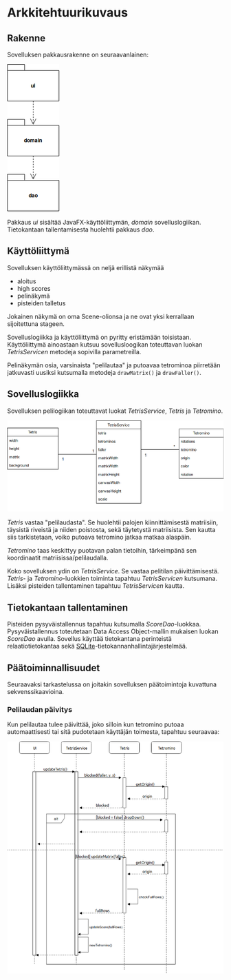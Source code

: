 # Arkkitehtuurikuvaus

## Rakenne
Sovelluksen pakkausrakenne on seuraavanlainen:

![Rakenne](https://github.com/Malpel/ot-harjoitustyo/blob/master/dokumentaatio/kuvat/pakkausrakenne.png)

Pakkaus _ui_ sisältää JavaFX-käyttöliittymän, _domain_ sovelluslogiikan. Tietokantaan tallentamisesta huolehtii pakkaus _dao_.

## Käyttöliittymä

Sovelluksen käyttöliittymässä on neljä erillistä näkymää

- aloitus
- high scores
- pelinäkymä
- pisteiden talletus

Jokainen näkymä on oma Scene-olionsa ja ne ovat yksi kerrallaan sijoitettuna stageen.

Sovelluslogiikka ja käyttöliittymä on pyritty eristämään toisistaan. Käyttöliittymä ainoastaan kutsuu sovellusloogikan toteuttavan luokan _TetrisServicen_ metodeja sopivilla parametreilla.

Pelinäkymän osia, varsinaista "pelilautaa" ja putoavaa tetrominoa piirretään jatkuvasti uusiksi kutsumalla metodeja `drawMatrix()` ja `drawFaller()`.

## Sovelluslogiikka

Sovelluksen pelilogiikan toteuttavat luokat _TetrisService_, _Tetris_ ja _Tetromino_.

![Luokkakaavio](https://github.com/Malpel/ot-harjoitustyo/blob/master/dokumentaatio/kuvat/luokkakaavio.png)

_Tetris_ vastaa "pelilaudasta". Se huolehtii palojen kiinnittämisestä matriisiin, täysistä riveistä ja niiden poistosta, sekä täytetystä matriisista. Sen kautta siis tarkistetaan, voiko putoava tetromino jatkaa matkaa alaspäin.

_Tetromino_ taas keskittyy puotavan palan tietoihin, tärkeimpänä sen koordinaatit matriisissa/pelilaudalla.

Koko sovelluksen ydin on _TetrisService_. Se vastaa pelitilan päivittämisestä. _Tetris_- ja _Tetromino_-luokkien toiminta tapahtuu _TetrisServicen_ kutsumana. Lisäksi pisteiden tallentaminen tapahtuu _TetrisServicen_ kautta.

## Tietokantaan tallentaminen

Pisteiden pysyväistallennus tapahtuu kutsumalla _ScoreDao_-luokkaa. Pysyväistallennus toteutetaan Data Access Object-mallin mukaisen luokan _ScoreDao_ avulla. Sovellus käyttää tietokantana perinteistä relaatiotietokantaa sekä [SQLite](https://www.sqlite.org/index.html)-tietokannanhallintajärjestelmää.

## Päätoiminnallisuudet

Seuraavaksi tarkastelussa on joitakin sovelluksen päätoimintoja kuvattuna sekvenssikaavioina.

### Pelilaudan päivitys

Kun pelilautaa tulee päivittää, joko silloin kun tetromino putoaa automaattisesti tai sitä pudotetaan käyttäjän toimesta, tapahtuu seuraavaa:  

![Sekvenssikaavio1](https://github.com/Malpel/ot-harjoitustyo/blob/master/dokumentaatio/kuvat/sekvenssi1.png)


